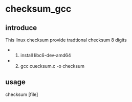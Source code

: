 # checksum_gcc
## introduce
This linux checksum provide tradtional checksum 8 digits
* 1. install libc6-dev-amd64
* 2. gcc cuecksum.c -o checksum
## usage
checksum [file] 
